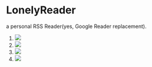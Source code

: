 LonelyReader
============
a personal RSS Reader(yes, Google Reader replacement).

1. <img src='https://raw.github.com/dongyuwei/lonelyreader/master/public/images/screenshots/all.png' >
2. <img src='https://raw.github.com/dongyuwei/lonelyreader/master/public/images/screenshots/ruby.png' >
3. <img src='https://raw.github.com/dongyuwei/lonelyreader/master/public/images/screenshots/list.png' >
4. <img src='https://raw.github.com/dongyuwei/lonelyreader/master/public/images/screenshots/item.png' >
